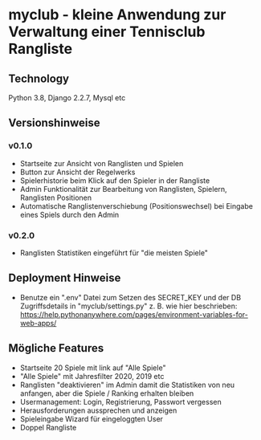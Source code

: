 # myclub - kleine Anwendung zur Verwaltung einer Tennisclub Rangliste

## Technology
Python 3.8, Django 2.2.7, Mysql etc

## Versionshinweise

### v0.1.0
* Startseite zur Ansicht von Ranglisten und Spielen
* Button zur Ansicht der Regelwerks
* Spielerhistorie beim Klick auf den Spieler in der Rangliste
* Admin Funktionalität zur Bearbeitung von Ranglisten, Spielern, Ranglisten Positionen
* Automatische Ranglistenverschiebung (Positionswechsel) bei Eingabe eines Spiels durch den Admin

### v0.2.0
* Ranglisten Statistiken eingeführt für "die meisten Spiele"

## Deployment Hinweise
* Benutze ein ".env" Datei zum Setzen des SECRET_KEY und der DB Zugriffsdetails in "myclub/settings.py" z. B. wie hier beschrieben:
https://help.pythonanywhere.com/pages/environment-variables-for-web-apps/

## Mögliche Features
* Startseite 20 Spiele mit link auf "Alle Spiele"
* "Alle Spiele" mit Jahresfilter 2020, 2019 etc
* Ranglisten "deaktivieren" im Admin damit die Statistiken von neu anfangen, aber die Spiele / Ranking erhalten bleiben
* Usermanagement: Login, Registrierung, Passwort vergessen
* Herausforderungen aussprechen und anzeigen
* Spieleingabe Wizard für eingeloggten User
* Doppel Rangliste
